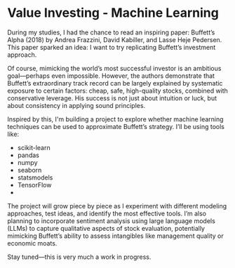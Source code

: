 # Value Investing - Machine Learning
During my studies, I had the chance to read an inspiring paper: Buffett’s Alpha (2018) by Andrea Frazzini, David Kabiller, and Lasse Heje Pedersen. This paper sparked an idea: I want to try replicating Buffett’s investment approach.

Of course, mimicking the world’s most successful investor is an ambitious goal—perhaps even impossible. However, the authors demonstrate that Buffett’s extraordinary track record can be largely explained by systematic exposure to certain factors: cheap, safe, high-quality stocks, combined with conservative leverage. His success is not just about intuition or luck, but about consistency in applying sound principles.

Inspired by this, I'm building a project to explore whether machine learning techniques can be used to approximate Buffett’s strategy. I’ll be using tools like:

- scikit-learn
- pandas
- numpy
- seaborn
- statsmodels
- TensorFlow
- 
The project will grow piece by piece as I experiment with different modeling approaches, test ideas, and identify the most effective tools. I’m also planning to incorporate sentiment analysis using large language models (LLMs) to capture qualitative aspects of stock evaluation, potentially mimicking Buffett’s ability to assess intangibles like management quality or economic moats.

Stay tuned—this is very much a work in progress.
